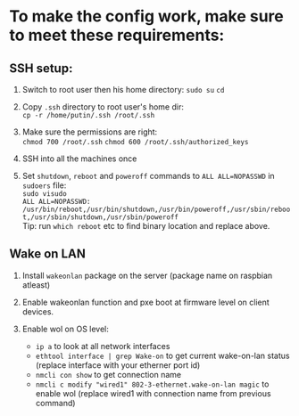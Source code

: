 # To make the config work, make sure to meet these requirements:

## SSH setup:

1. Switch to root user then his home directory: `sudo su` `cd`

2. Copy `.ssh` directory to root user's home dir:\
  `cp -r /home/putin/.ssh /root/.ssh`

3. Make sure the permissions are right:\
  `chmod 700 /root/.ssh` `chmod 600 /root/.ssh/authorized_keys`

4. SSH into all the machines once

5. Set `shutdown`, `reboot` and `poweroff` commands to `ALL ALL=NOPASSWD` in `sudoers` file:\
  `sudo visudo`\
  `ALL ALL=NOPASSWD: /usr/bin/reboot,/usr/bin/shutdown,/usr/bin/poweroff,/usr/sbin/reboot,/usr/sbin/shutdown,/usr/sbin/poweroff`\
  Tip: run `which reboot` etc to find binary location and replace above.


## Wake on LAN

1. Install `wakeonlan` package on the server (package name on raspbian atleast)

2. Enable wakeonlan function and pxe boot at firmware level on client devices.

3. Enable wol on OS level:
    - `ip a` to look at all network interfaces
    - `ethtool interface | grep Wake-on` to get current wake-on-lan status (replace interface with your etherner port id)
    - `nmcli con show` to get connection name
    - `nmcli c modify "wired1" 802-3-ethernet.wake-on-lan magic` to enable wol (replace wired1 with connection name from previous command)
